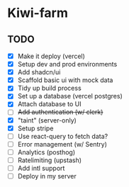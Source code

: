 # Kiwi-farm

## TODO

- [x] Make it deploy (vercel)
- [x] Setup dev and prod environments
- [x] Add shadcn/ui
- [x] Scaffold basic ui with mock data
- [x] Tidy up build process
- [x] Set up a database (vercel postgres)
- [x] Attach database to UI
- [ ] ~~Add authentication (w/ clerk)~~
- [x] "taint" (server-only)
- [x] Setup stripe
- [ ] Use react-query to fetch data?
- [ ] Error management (w/ Sentry)
- [ ] Analytics (posthog)
- [ ] Ratelimiting (upstash)
- [ ] Add intl support
- [ ] Deploy in my server
